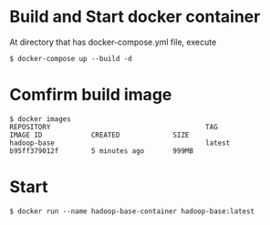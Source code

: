 # Build and Start docker container

At directory that has docker-compose.yml file, execute
```
$ docker-compose up --build -d
```

# Comfirm build image

```
$ docker images
REPOSITORY                                      TAG                 IMAGE ID            CREATED             SIZE
hadoop-base                                     latest              b95ff379012f        5 minutes ago       999MB
```

# Start

```
$ docker run --name hadoop-base-container hadoop-base:latest
```
